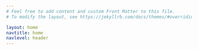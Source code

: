 ```yaml
---
# Feel free to add content and custom Front Matter to this file.
# To modify the layout, see https://jekyllrb.com/docs/themes/#overriding-theme-defaults

layout: home
navtitle: home
navlevel: header
---
```

